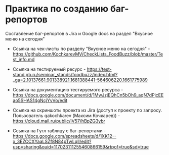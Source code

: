 # Практика по созданию баг-репортов
Составление баг-репортов в Jira и Google docs на раздел "Вкусное меню на сегодня" 

- Ссылка на чек-листы по разделу "Вкусное меню на сегодня" - https://github.com/KochkarevMV/CheckLists_FoodBuzz/blob/master/Test_info.md

- Ссылка на тестируемый ресурс - https://test-stand.gb.ru/seminar_stands/foodbuzz/index.html?_ga=2.10137661.901338921.1681388441-564606220.1661775989

- Ссылка на документацию тестируемого ресурса - https://docs.google.com/document/d/1MwJzjEQhCn5bOh9_aqN7dPjcEEao5SHAS14gNcjYvVo/edit

- Ссылка на скриншоты проекта из Jira (доступ к проекту по запросу. Пользователь qakochkarev (Максим Кочкарев)) - https://cloud.mail.ru/public/iV57/hBpZG3ybr

- Ссылка на Гугл таблицу с баг-репортами - https://docs.google.com/spreadsheets/d/1XK12--x_3EZCCXYaaLSZf8N84pTwLqll/edit?usp=sharing&ouid=117023111255460866159&rtpof=true&sd=true
